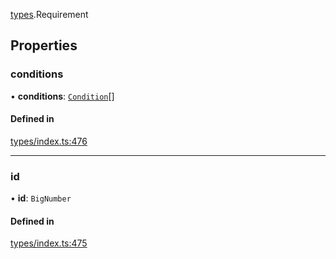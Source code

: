 [types](../../Modules/Types/Types.md).Requirement

## Properties

### conditions

• **conditions**: [`Condition`](../../Modules/Types/Types.md#condition)[]

#### Defined in

[types/index.ts:476](https://github.com/PolymeshAssociation/polymesh-sdk/blob/15be87e8/src/types/index.ts#L476)

___

### id

• **id**: `BigNumber`

#### Defined in

[types/index.ts:475](https://github.com/PolymeshAssociation/polymesh-sdk/blob/15be87e8/src/types/index.ts#L475)
